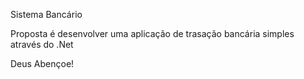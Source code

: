  Sistema Bancário

Proposta é desenvolver uma aplicação de trasação bancária simples através do .Net

Deus Abençoe!
